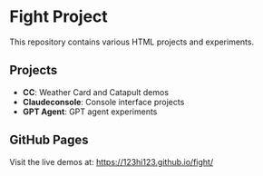 # Fight Project

This repository contains various HTML projects and experiments.

## Projects

- **CC**: Weather Card and Catapult demos
- **Claudeconsole**: Console interface projects
- **GPT Agent**: GPT agent experiments

## GitHub Pages

Visit the live demos at: https://123hi123.github.io/fight/